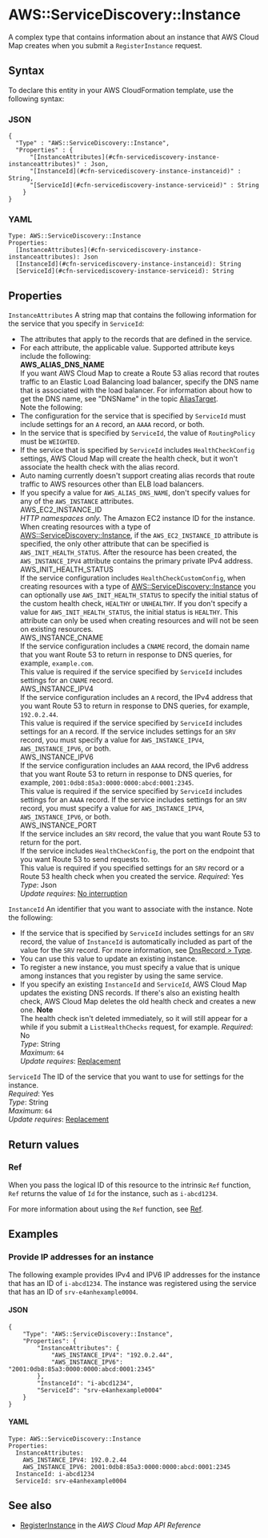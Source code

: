 # AWS::ServiceDiscovery::Instance<a name="aws-resource-servicediscovery-instance"></a>

A complex type that contains information about an instance that AWS Cloud Map creates when you submit a `RegisterInstance` request\.

## Syntax<a name="aws-resource-servicediscovery-instance-syntax"></a>

To declare this entity in your AWS CloudFormation template, use the following syntax:

### JSON<a name="aws-resource-servicediscovery-instance-syntax.json"></a>

```
{
  "Type" : "AWS::ServiceDiscovery::Instance",
  "Properties" : {
      "[InstanceAttributes](#cfn-servicediscovery-instance-instanceattributes)" : Json,
      "[InstanceId](#cfn-servicediscovery-instance-instanceid)" : String,
      "[ServiceId](#cfn-servicediscovery-instance-serviceid)" : String
    }
}
```

### YAML<a name="aws-resource-servicediscovery-instance-syntax.yaml"></a>

```
Type: AWS::ServiceDiscovery::Instance
Properties: 
  [InstanceAttributes](#cfn-servicediscovery-instance-instanceattributes): Json
  [InstanceId](#cfn-servicediscovery-instance-instanceid): String
  [ServiceId](#cfn-servicediscovery-instance-serviceid): String
```

## Properties<a name="aws-resource-servicediscovery-instance-properties"></a>

`InstanceAttributes`  <a name="cfn-servicediscovery-instance-instanceattributes"></a>
A string map that contains the following information for the service that you specify in `ServiceId`:  
+ The attributes that apply to the records that are defined in the service\. 
+ For each attribute, the applicable value\.
Supported attribute keys include the following:  
**AWS\_ALIAS\_DNS\_NAME**  
If you want AWS Cloud Map to create a Route 53 alias record that routes traffic to an Elastic Load Balancing load balancer, specify the DNS name that is associated with the load balancer\. For information about how to get the DNS name, see "DNSName" in the topic [AliasTarget](https://docs.aws.amazon.com/Route53/latest/APIReference/API_AliasTarget.html)\.  
Note the following:  
+ The configuration for the service that is specified by `ServiceId` must include settings for an `A` record, an `AAAA` record, or both\.
+ In the service that is specified by `ServiceId`, the value of `RoutingPolicy` must be `WEIGHTED`\.
+ If the service that is specified by `ServiceId` includes `HealthCheckConfig` settings, AWS Cloud Map will create the health check, but it won't associate the health check with the alias record\.
+ Auto naming currently doesn't support creating alias records that route traffic to AWS resources other than ELB load balancers\.
+ If you specify a value for `AWS_ALIAS_DNS_NAME`, don't specify values for any of the `AWS_INSTANCE` attributes\.  
AWS\_EC2\_INSTANCE\_ID  
 *HTTP namespaces only\.* The Amazon EC2 instance ID for the instance\. When creating resources with a type of [AWS::ServiceDiscovery::Instance](https://docs.aws.amazon.com/AWSCloudFormation/latest/UserGuide/aws-resource-servicediscovery-instance.html), if the `AWS_EC2_INSTANCE_ID` attribute is specified, the only other attribute that can be specified is `AWS_INIT_HEALTH_STATUS`\. After the resource has been created, the `AWS_INSTANCE_IPV4` attribute contains the primary private IPv4 address\.  
AWS\_INIT\_HEALTH\_STATUS  
If the service configuration includes `HealthCheckCustomConfig`, when creating resources with a type of [AWS::ServiceDiscovery::Instance](https://docs.aws.amazon.com/AWSCloudFormation/latest/UserGuide/aws-resource-servicediscovery-instance.html) you can optionally use `AWS_INIT_HEALTH_STATUS` to specify the initial status of the custom health check, `HEALTHY` or `UNHEALTHY`\. If you don't specify a value for `AWS_INIT_HEALTH_STATUS`, the initial status is `HEALTHY`\. This attribute can only be used when creating resources and will not be seen on existing resources\.  
AWS\_INSTANCE\_CNAME  
If the service configuration includes a `CNAME` record, the domain name that you want Route 53 to return in response to DNS queries, for example, `example.com`\.  
This value is required if the service specified by `ServiceId` includes settings for an `CNAME` record\.  
AWS\_INSTANCE\_IPV4  
If the service configuration includes an `A` record, the IPv4 address that you want Route 53 to return in response to DNS queries, for example, `192.0.2.44`\.  
This value is required if the service specified by `ServiceId` includes settings for an `A` record\. If the service includes settings for an `SRV` record, you must specify a value for `AWS_INSTANCE_IPV4`, `AWS_INSTANCE_IPV6`, or both\.  
AWS\_INSTANCE\_IPV6  
If the service configuration includes an `AAAA` record, the IPv6 address that you want Route 53 to return in response to DNS queries, for example, `2001:0db8:85a3:0000:0000:abcd:0001:2345`\.  
This value is required if the service specified by `ServiceId` includes settings for an `AAAA` record\. If the service includes settings for an `SRV` record, you must specify a value for `AWS_INSTANCE_IPV4`, `AWS_INSTANCE_IPV6`, or both\.  
AWS\_INSTANCE\_PORT  
If the service includes an `SRV` record, the value that you want Route 53 to return for the port\.  
If the service includes `HealthCheckConfig`, the port on the endpoint that you want Route 53 to send requests to\.  
This value is required if you specified settings for an `SRV` record or a Route 53 health check when you created the service\.
*Required*: Yes  
*Type*: Json  
*Update requires*: [No interruption](https://docs.aws.amazon.com/AWSCloudFormation/latest/UserGuide/using-cfn-updating-stacks-update-behaviors.html#update-no-interrupt)

`InstanceId`  <a name="cfn-servicediscovery-instance-instanceid"></a>
An identifier that you want to associate with the instance\. Note the following:  
+ If the service that is specified by `ServiceId` includes settings for an `SRV` record, the value of `InstanceId` is automatically included as part of the value for the `SRV` record\. For more information, see [DnsRecord > Type](https://docs.aws.amazon.com/cloud-map/latest/api/API_DnsRecord.html#cloudmap-Type-DnsRecord-Type)\.
+ You can use this value to update an existing instance\.
+ To register a new instance, you must specify a value that is unique among instances that you register by using the same service\. 
+ If you specify an existing `InstanceId` and `ServiceId`, AWS Cloud Map updates the existing DNS records\. If there's also an existing health check, AWS Cloud Map deletes the old health check and creates a new one\. 
**Note**  
The health check isn't deleted immediately, so it will still appear for a while if you submit a `ListHealthChecks` request, for example\.
*Required*: No  
*Type*: String  
*Maximum*: `64`  
*Update requires*: [Replacement](https://docs.aws.amazon.com/AWSCloudFormation/latest/UserGuide/using-cfn-updating-stacks-update-behaviors.html#update-replacement)

`ServiceId`  <a name="cfn-servicediscovery-instance-serviceid"></a>
The ID of the service that you want to use for settings for the instance\.  
*Required*: Yes  
*Type*: String  
*Maximum*: `64`  
*Update requires*: [Replacement](https://docs.aws.amazon.com/AWSCloudFormation/latest/UserGuide/using-cfn-updating-stacks-update-behaviors.html#update-replacement)

## Return values<a name="aws-resource-servicediscovery-instance-return-values"></a>

### Ref<a name="aws-resource-servicediscovery-instance-return-values-ref"></a>

When you pass the logical ID of this resource to the intrinsic `Ref` function, `Ref` returns the value of `Id` for the instance, such as `i-abcd1234`\.

For more information about using the `Ref` function, see [Ref](https://docs.aws.amazon.com/AWSCloudFormation/latest/UserGuide/intrinsic-function-reference-ref.html)\.

## Examples<a name="aws-resource-servicediscovery-instance--examples"></a>

### Provide IP addresses for an instance<a name="aws-resource-servicediscovery-instance--examples--Provide_IP_addresses_for_an_instance"></a>

The following example provides IPv4 and IPV6 IP addresses for the instance that has an ID of `i-abcd1234`\. The instance was registered using the service that has an ID of `srv-e4anhexample0004`\.

#### JSON<a name="aws-resource-servicediscovery-instance--examples--Provide_IP_addresses_for_an_instance--json"></a>

```
{
    "Type": "AWS::ServiceDiscovery::Instance",
    "Properties": {
        "InstanceAttributes": {
            "AWS_INSTANCE_IPV4": "192.0.2.44",
            "AWS_INSTANCE_IPV6": "2001:0db8:85a3:0000:0000:abcd:0001:2345"
        },
        "InstanceId": "i-abcd1234",
        "ServiceId": "srv-e4anhexample0004"
    }
}
```

#### YAML<a name="aws-resource-servicediscovery-instance--examples--Provide_IP_addresses_for_an_instance--yaml"></a>

```
Type: AWS::ServiceDiscovery::Instance
Properties:
  InstanceAttributes:
    AWS_INSTANCE_IPV4: 192.0.2.44
    AWS_INSTANCE_IPV6: 2001:0db8:85a3:0000:0000:abcd:0001:2345
  InstanceId: i-abcd1234
  ServiceId: srv-e4anhexample0004
```

## See also<a name="aws-resource-servicediscovery-instance--seealso"></a>
+  [RegisterInstance](https://docs.aws.amazon.com/cloud-map/latest/api/API_RegisterInstance.html) in the *AWS Cloud Map API Reference* 